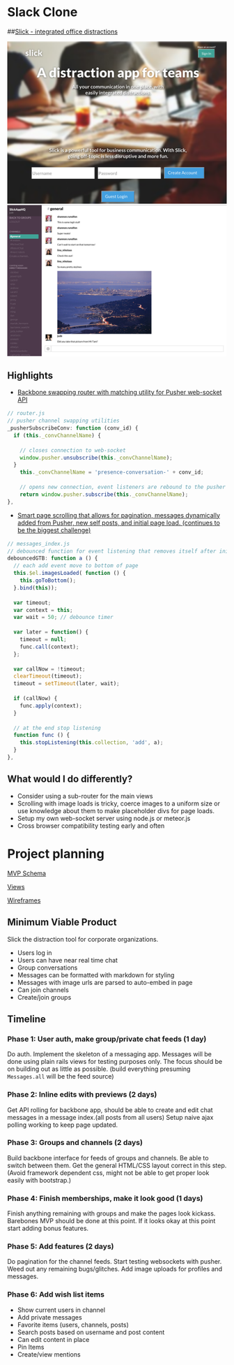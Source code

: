 # Slack Clone
##[Slick - integrated office distractions](slickapp.io)


![Landing Page](docs/screenshots/landing_page.png)
![App Main](docs/screenshots/app_main.png)

## Highlights
- [Backbone swapping router with matching utility for Pusher web-socket API](app/assets/javascripts/routers/router.js)

```javascript
// router.js
// pusher channel swapping utilities
_pusherSubscribeConv: function (conv_id) {
  if (this._convChannelName) {

    // closes connection to web-socket
    window.pusher.unsubscribe(this._convChannelName);
  }
    this._convChannelName = 'presence-conversation-' + conv_id;

    // opens new connection, event listeners are rebound to the pusher object
    return window.pusher.subscribe(this._convChannelName);
},
```

- [Smart page scrolling that allows for pagination, messages dynamically added from Pusher, new self posts, and initial page load. (continues to be the biggest challenge)](app/assets/javascripts/views/messages/messages_index.js)
```javascript
// messages_index.js
// debounced function for event listening that removes itself after initial page load
debouncedGTB: function a () {
  // each add event move to bottom of page
  this.$el.imagesLoaded( function () {
    this.goToBottom();
  }.bind(this));

  var timeout;
  var context = this;
  var wait = 50; // debounce timer

  var later = function() {
    timeout = null;
    func.call(context);
  };

  var callNow = !timeout;
  clearTimeout(timeout);
  timeout = setTimeout(later, wait);

  if (callNow) {
    func.apply(context);
  }

  // at the end stop listening
  function func () {
    this.stopListening(this.collection, 'add', a);
  }
},
```


## What would I do differently?
- Consider using a sub-router for the main views
- Scrolling with image loads is tricky, coerce images to a uniform size or use knowledge about them to make placeholder divs for page loads.
- Setup my own web-socket server using node.js or meteor.js
- Cross browser compatibility testing early and often



# Project planning
[MVP Schema](/docs/schema.md)

[Views](/docs/views.md)

[Wireframes](/docs/wireframes/)

## Minimum Viable Product
Slick the distraction tool for corporate organizations.

- Users log in
- Users can have near real time chat
- Group conversations
- Messages can be formatted with markdown for styling
- Messages with image urls are parsed to auto-embed in page
- Can join channels
- Create/join groups

## Timeline

### Phase 1: User auth, make group/private chat feeds (1 day)
Do auth. Implement the skeleton of a messaging app.  Messages will be done using plain rails views for testing purposes only.  The focus should be on building out as little as possible. (build everything presuming `Messages.all` will be the feed source)

### Phase 2: Inline edits with previews (2 days)
Get API rolling for backbone app, should be able to create and edit chat messages in a message index.(all posts from all users)  Setup naive ajax polling working to keep page updated.

### Phase 3: Groups and channels (2 days)
Build backbone interface for feeds of groups and channels.  Be able to switch between them.  Get the general HTML/CSS layout correct in this step. (Avoid framework dependent css, might not be able to get proper look easily with bootstrap.)

### Phase 4: Finish memberships, make it look good (1 days)
Finish anything remaining with groups and make the pages look kickass.  Barebones MVP should be done at this point.  If it looks okay at this point start adding bonus features.

### Phase 5: Add features (2 days)
Do pagination for the channel feeds.  Start testing websockets with pusher.
Weed out any remaining bugs/glitches. Add image uploads for profiles and messages.


### Phase 6: Add wish list items
- Show current users in channel
- Add private messages
- Favorite items (users, channels, posts)
- Search posts based on username and post content
- Can edit content in place
- Pin Items
- Create/view mentions

